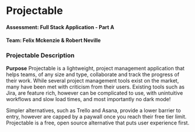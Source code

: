 # Projectable 
#### Assessment: Full Stack Application - Part A
#### Team: Felix Mckenzie & Robert Neville 
### Projectable Description 
**Purpose**
Projectable is a lightweight, project management application that helps teams, of any size and type, collaborate and track the progress of their work. While several project management tools exist on the market, many have been met with criticism from their users. Existing tools such as Jira, are feature rich, however can be complicated to use, with unintuitive workflows and slow load times, and most importantly no dark mode! 

Simpler alternatives, such as Trello and Asana, provide a lower barrier to entry, however are capped by a paywall once you reach their free tier limit. Projectable is a free, open source alternative that puts user experience first.


 
